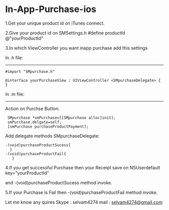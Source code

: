 In-App-Purchase-ios
===================


1.Get your unique product id on iTunes connect.

2.Give your product id on SMSettings.h  #define productId @"yourProductId"

3.In which ViewController you want inapp purchase add this settings
  
  In .h file:
  ___________
  

    #import "SMpurchase.h"
  
    @interface yourPurchaseView : UIViewController <SMpurchaseDelegate> {
    }
   
  In .m file:
  ___________
  
   Action on Purchse Button:
  
     SMpurchase *smPurchase=[[SMpurchase alloc]init];
     smPurchase.delgate=self;
     [smPurchase purchaseProductPayment];


  Add delegate methods SMpurchaseDelegate:

    -(void)purchaseProductSucess{
      }
    -(void)purchaseProductFail{
       }

4.If you get successful Purchase then your Receipt save on NSUserdefault key="yourProductId"
  
  and -(void)purchaseProductSucess method invoke.

5.If your Purchase is Fail then -(void)purchaseProductFail method invoke.



Let me know any quires Skype : selvam4274
                       mail  : selvam4274@gmail.com
  
  
